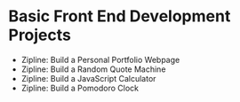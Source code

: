 # Basic Front End Development Projects

* Zipline: Build a Personal Portfolio Webpage
* Zipline: Build a Random Quote Machine
* Zipline: Build a JavaScript Calculator
* Zipline: Build a Pomodoro Clock
